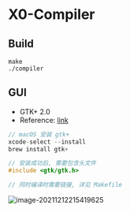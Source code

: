 # X0-Compiler



## Build

```
make
./compiler
```



## GUI

- GTK+ 2.0
- Reference: [link](https://github.com/mizunashi-sh/NaiveCompiler)



```c++
// macOS 安装 gtk+
xcode-select --install
brew install gtk+
```

```c++
// 安装成功后, 需要包含头文件
#include <gtk/gtk.h>

// 同时编译时需要链接, 详见 Makefile
```



![image-20211212215419625](https://tva1.sinaimg.cn/large/008i3skNgy1gxbe5dvosnj316o0u0ju6.jpg)
